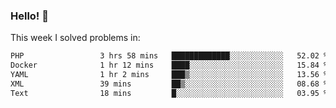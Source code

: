 ### Hello! 👋

This week I solved problems in:

<!--START_SECTION:waka-->

```txt
PHP                 3 hrs 58 mins   █████████████░░░░░░░░░░░░   52.02 %
Docker              1 hr 12 mins    ████░░░░░░░░░░░░░░░░░░░░░   15.84 %
YAML                1 hr 2 mins     ███▒░░░░░░░░░░░░░░░░░░░░░   13.56 %
XML                 39 mins         ██▒░░░░░░░░░░░░░░░░░░░░░░   08.68 %
Text                18 mins         █░░░░░░░░░░░░░░░░░░░░░░░░   03.95 %
```

<!--END_SECTION:waka-->
